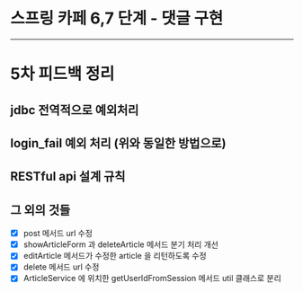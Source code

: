 스프링 카페 6,7 단계 - 댓글 구현
=




---

# 5차 피드백 정리

[//]: # (## User 도메인 필드 변수명 수정)

## jdbc 전역적으로 예외처리

## login_fail 예외 처리 (위와 동일한 방법으로)

## RESTful api 설계 규칙

## 그 외의 것들
- [x] post 메서드 url 수정
- [x] showArticleForm 과 deleteArticle 메서드 분기 처리 개선
- [x] editArticle 메서드가 수정한 article 을 리턴하도록 수정
- [x] delete 메서드 url 수정
- [x] ArticleService 에 위치한 getUserIdFromSession 메서드 util 클래스로 분리
